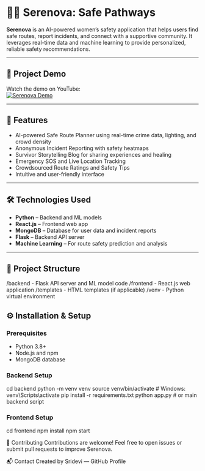 # 🚶‍♀️ Serenova: Safe Pathways 

**Serenova** is an AI-powered women’s safety application that helps users find safe routes, report incidents, and connect with a supportive community. It leverages real-time data and machine learning to provide personalized, reliable safety recommendations.

---

## 🎥 Project Demo

Watch the demo on YouTube:  
[![Serenova Demo](https://img.youtube.com/vi/Cl1kOJUV7_4/0.jpg)](https://www.youtube.com/watch?v=Cl1kOJUV7_4)

---

## 🌟 Features

- AI-powered Safe Route Planner using real-time crime data, lighting, and crowd density  
- Anonymous Incident Reporting with safety heatmaps  
- Survivor Storytelling Blog for sharing experiences and healing  
- Emergency SOS and Live Location Tracking  
- Crowdsourced Route Ratings and Safety Tips  
- Intuitive and user-friendly interface  

---

## 🛠️ Technologies Used

- **Python** – Backend and ML models  
- **React.js** – Frontend web app  
- **MongoDB** – Database for user data and incident reports  
- **Flask** – Backend API server  
- **Machine Learning** – For route safety prediction and analysis  

---

## 📁 Project Structure
/backend - Flask API server and ML model code
/frontend - React.js web application
/templates - HTML templates (if applicable)
/venv - Python virtual environment

## ⚙️ Installation & Setup

### Prerequisites

- Python 3.8+  
- Node.js and npm  
- MongoDB database  

### Backend Setup

cd backend
python -m venv venv
source venv/bin/activate  # Windows: venv\Scripts\activate
pip install -r requirements.txt
python app.py  # or main backend script

### Frontend Setup
cd frontend
npm install
npm start

🤝 Contributing
Contributions are welcome! Feel free to open issues or submit pull requests to improve Serenova.

📬 Contact
Created by Sridevi — GitHub Profile


